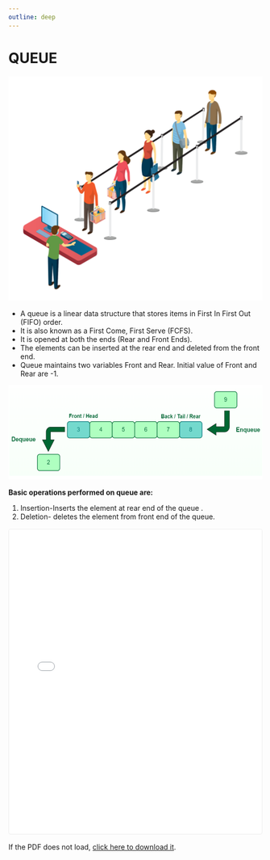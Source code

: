 ```yaml
---
outline: deep
---
```


# QUEUE

![Queue Real World Example](../../../images/queue.png)

- A queue is a linear data structure that stores items in First In First Out (FIFO) order.
- It is also known as a First Come, First Serve (FCFS).
- It is opened at both the ends (Rear and Front Ends).
- The elements can be inserted at the rear end and deleted from the front end.
- Queue maintains two variables Front and Rear. Initial value of Front and Rear are -1.

![Queue Data Structure](../../../images/queue1.png)

**Basic operations performed on queue are:**

1. Insertion-Inserts the element at rear end of the queue .
2. Deletion- deletes the element from front end of the queue.

<div class="pdf-container">
  <iframe 
    src="/DATA-STRUCTURE/Q.pdf#view=fitH" 
    width="100%" 
    height="600px" 
    frameborder="0">
  </iframe>
</div>

<p>
  If the PDF does not load, <a href="/DATA-STRUCTURE/Q.pdf" target="_blank">click here to download it</a>.
</p>

<style>
.pdf-container {
  margin: 1rem 0;
  border: 1px solid #eee;
  border-radius: 4px;
  overflow: hidden;
}
</style>

